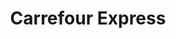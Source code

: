 ---
title: "Carrefour Express"
url: /ciudad-autonoma-de-buenos-aires/carrefour-express-montaneses-2/
shop: Lebensmittel
---